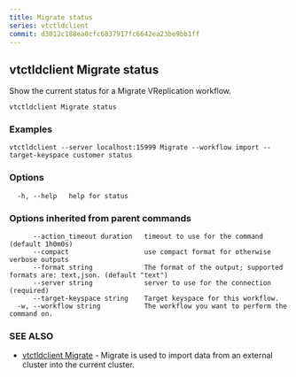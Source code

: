 ```yaml
---
title: Migrate status
series: vtctldclient
commit: d3012c188ea0cfc6837917fc6642ea23be9bb1ff
---
```

## vtctldclient Migrate status

Show the current status for a Migrate VReplication workflow.

```
vtctldclient Migrate status
```

### Examples

```
vtctldclient --server localhost:15999 Migrate --workflow import --target-keyspace customer status
```

### Options

```
  -h, --help   help for status
```

### Options inherited from parent commands

```
      --action_timeout duration   timeout to use for the command (default 1h0m0s)
      --compact                   use compact format for otherwise verbose outputs
      --format string             The format of the output; supported formats are: text,json. (default "text")
      --server string             server to use for the connection (required)
      --target-keyspace string    Target keyspace for this workflow.
  -w, --workflow string           The workflow you want to perform the command on.
```

### SEE ALSO

* [vtctldclient Migrate](../)	 - Migrate is used to import data from an external cluster into the current cluster.


